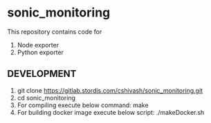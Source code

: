 # sonic_monitoring

This repository contains code for
1. Node exporter 
2. Python exporter

DEVELOPMENT
-----------

1. git clone https://gitlab.stordis.com/cshivash/sonic_monitoring.git
2. cd sonic_monitoring
3. For compiling execute below command: 
    make
4. For building docker image execute below script:
    ./makeDocker.sh
